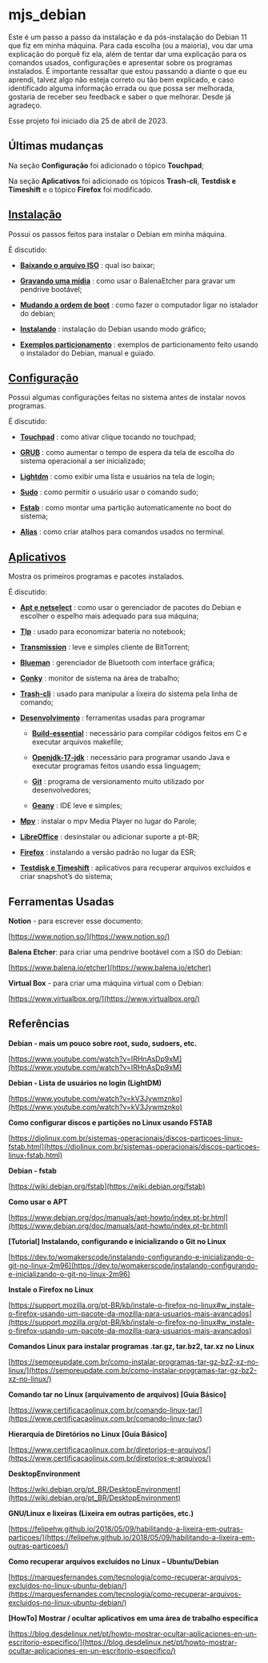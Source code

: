 # mjs_debian

Este é um passo a passo da instalação e da pós-instalação do Debian 11
 que fiz em minha máquina. Para cada escolha (ou a maioria), vou dar uma
 explicação do porquê fiz ela, além de tentar dar uma explicação para os
 comandos usados, configurações e apresentar sobre os programas
 instalados. É importante ressaltar que estou passando a diante o que eu
 aprendi, talvez algo não esteja correto ou tão bem explicado, e caso
 identificado alguma informação errada ou que possa ser melhorada,
 gostaria de receber seu feedback e saber o que melhorar. Desde já
 agradeço.

Esse projeto foi iniciado dia 25 de abril de 2023.

## Últimas mudanças

Na seção **Configuração** foi adicionado o tópico **Touchpad**;

Na seção **Aplicativos** foi adicionado os tópicos **Trash-cli**,
 **Testdisk e Timeshift** e o tópico **Firefox** foi modificado.

## [Instalação](./instalacao)

Possui os passos feitos para instalar o Debian em minha máquina.

É discutido:

- [**Baixando o arquivo ISO**](./instalacao#baixando-o-arquivo-iso) : qual iso baixar;

- [**Gravando uma mídia**](./instalacao#gravando-uma-m%C3%ADdia) : como usar o BalenaEtcher para gravar um pendrive bootável;

- [**Mudando a ordem de boot**](./instalacao#mudando-a-ordem-de-boot) : como fazer o computador ligar no istalador do debian;

- [**Instalando**](./instalacao#instalando) : instalação do Debian usando modo gráfico;

- [**Exemplos particionamento**](./instalacao#exemplos-particionamento) : exemplos de particionamento feito usando o instalador do Debian, manual e guiado.

## [Configuração](./configuracao)

Possui algumas configurações feitas no sistema antes de instalar novos
 programas.

É discutido:

- [**Touchpad**](./configuracao#touchpad) : como ativar clique tocando no touchpad;

- [**GRUB**](./configuracao#grub) : como aumentar o tempo de espera da tela de escolha do sistema operacional a ser inicializado;

- [**Lightdm**](./configuracao#lightdm) : como exibir uma lista e usuários na tela de login;

- [**Sudo**](./configuracao#sudo) : como permitir o usuário usar o comando sudo;

- [**Fstab**](./configuracao#fstab) : como montar uma partição automaticamente no boot do sistema;

- [**Alias**](./configuracao#alias) : como criar atalhos para comandos usados no terminal.

## [Aplicativos](./aplicativos)

Mostra os primeiros programas e pacotes instalados.

É discutido:

- [**Apt e netselect**](./aplicativos#apt-e-netselect) : como usar o gerenciador de pacotes do Debian e escolher o espelho mais adequado para sua máquina;

- [**Tlp**](./aplicativos#tlp) : usado para economizar bateria no notebook;

- [**Transmission**](./aplicativos#transmission) : leve e simples cliente de BitTorrent;

- [**Blueman**](./aplicativos#blueman) : gerenciador de Bluetooth com interface gráfica;

- [**Conky**](./aplicativos#conky) : monitor de sistema na área de trabalho;

- [**Trash-cli**](./aplicativos#trash-cli) : usado para manipular a lixeira do sistema pela linha de comando;

- [**Desenvolvimento**](./aplicativos#desenvolvimento) : ferramentas usadas para programar

    - [**Build-essential**](./aplicativos#build-essential) : necessário para compilar códigos feitos em C e executar arquivos makefile;

    - [**Openjdk-17-jdk**](./aplicativos#openjdk-17-jdk) : necessário para programar usando Java e executar programas feitos usando essa linguagem;

    - [**Git**](./aplicativos#git) : programa de versionamento muito utilizado por desenvolvedores;

    - [**Geany**](./aplicativos#geany) : IDE leve e simples;

- [**Mpv**](./aplicativos#mpv) : instalar o mpv Media Player no lugar do Parole;

- [**LibreOffice**](./aplicativos#libreoffice) : desinstalar ou adicionar suporte a pt-BR;

- [**Firefox**](./aplicativos#firefox) : instalando a versão padrão no lugar da ESR;

- [**Testdisk e Timeshift**](./aplicativos#testdisk-e-timeshift) : aplicativos para recuperar arquivos excluídos e criar snapshot’s do sistema;

## Ferramentas Usadas

**Notion** - para escrever esse documento:

[https://www.notion.so/](https://www.notion.so/)

**Balena Etcher**: para criar uma pendrive bootável com a ISO do Debian:

[https://www.balena.io/etcher](https://www.balena.io/etcher)

**Virtual Box** - para criar uma máquina virtual com o Debian:

[https://www.virtualbox.org/](https://www.virtualbox.org/)

## Referências

**Debian - mais um pouco sobre root, sudo, sudoers, etc.**

[https://www.youtube.com/watch?v=IRHnAsDp9xM](https://www.youtube.com/watch?v=IRHnAsDp9xM)

**Debian - Lista de usuários no login (LightDM)**

[https://www.youtube.com/watch?v=kV3Jywmznko](https://www.youtube.com/watch?v=kV3Jywmznko)

**Como configurar discos e partições no Linux usando FSTAB**

[https://diolinux.com.br/sistemas-operacionais/discos-particoes-linux-fstab.html](https://diolinux.com.br/sistemas-operacionais/discos-particoes-linux-fstab.html)

**Debian - fstab**

[https://wiki.debian.org/fstab](https://wiki.debian.org/fstab)

**Como usar o APT**

[https://www.debian.org/doc/manuals/apt-howto/index.pt-br.html](https://www.debian.org/doc/manuals/apt-howto/index.pt-br.html)

**[Tutorial] Instalando, configurando e inicializando o Git no Linux**

[https://dev.to/womakerscode/instalando-configurando-e-inicializando-o-git-no-linux-2m96](https://dev.to/womakerscode/instalando-configurando-e-inicializando-o-git-no-linux-2m96)

**Instale o Firefox no Linux**

[https://support.mozilla.org/pt-BR/kb/instale-o-firefox-no-linux#w_instale-o-firefox-usando-um-pacote-da-mozilla-para-usuarios-mais-avancados](https://support.mozilla.org/pt-BR/kb/instale-o-firefox-no-linux#w_instale-o-firefox-usando-um-pacote-da-mozilla-para-usuarios-mais-avancados)

**Comandos Linux para instalar programas .tar.gz, tar.bz2, tar.xz no Linux**

[https://sempreupdate.com.br/como-instalar-programas-tar-gz-bz2-xz-no-linux/](https://sempreupdate.com.br/como-instalar-programas-tar-gz-bz2-xz-no-linux/)

**Comando tar no Linux (arquivamento de arquivos) [Guia Básico]**

[https://www.certificacaolinux.com.br/comando-linux-tar/](https://www.certificacaolinux.com.br/comando-linux-tar/)

**Hierarquia de Diretórios no Linux [Guia Básico]**

[https://www.certificacaolinux.com.br/diretorios-e-arquivos/](https://www.certificacaolinux.com.br/diretorios-e-arquivos/)

**DesktopEnvironment**

[https://wiki.debian.org/pt_BR/DesktopEnvironment](https://wiki.debian.org/pt_BR/DesktopEnvironment)

**GNU/Linux e lixeiras (Lixeira em outras partições, etc.)**

[https://felipehw.github.io/2018/05/09/habilitando-a-lixeira-em-outras-particoes/](https://felipehw.github.io/2018/05/09/habilitando-a-lixeira-em-outras-particoes/)

**Como recuperar arquivos excluídos no Linux – Ubuntu/Debian**

[https://marquesfernandes.com/tecnologia/como-recuperar-arquivos-excluidos-no-linux-ubuntu-debian/](https://marquesfernandes.com/tecnologia/como-recuperar-arquivos-excluidos-no-linux-ubuntu-debian/)

**[HowTo] Mostrar / ocultar aplicativos em uma área de trabalho específica**

[https://blog.desdelinux.net/pt/howto-mostrar-ocultar-aplicaciones-en-un-escritorio-especifico/](https://blog.desdelinux.net/pt/howto-mostrar-ocultar-aplicaciones-en-un-escritorio-especifico/)
